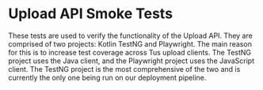 # Upload API Smoke Tests

These tests are used to verify the functionality of the Upload API. They are comprised of two projects: Kotlin TestNG and Playwright. The main reason for this is to increase test coverage across Tus upload clients. The TestNG project uses the Java client, and the Playwright project uses the JavaScript client. The TestNG project is the most comprehensive of the two and is currently the only one being run on our deployment pipeline.